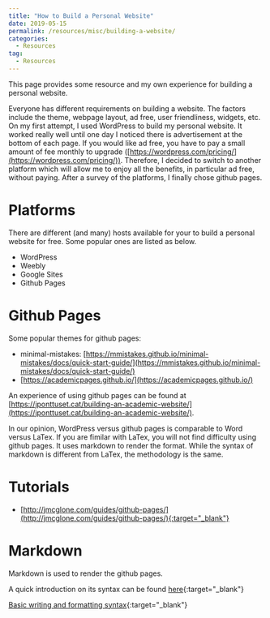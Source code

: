 ```yaml
---
title: "How to Build a Personal Website"
date: 2019-05-15
permalink: /resources/misc/building-a-website/
categories:
  - Resources
tag:
  - Resources
---
```


This page provides some resource and my own experience for building a personal website.


Everyone has different requirements on building a website. The factors include the theme, webpage layout, ad free, user friendliness, widgets, etc. On my first attempt, I used WordPress to build my personal website. It worked really well until one day I noticed there is advertisement at the bottom of each page. If you would like ad free, you have to pay a small amount of fee monthly to upgrade ([https://wordpress.com/pricing/](https://wordpress.com/pricing/)). 
Therefore, I decided to switch to another platform which will allow me to enjoy all the benefits, in particular ad free, without paying.
After a survey of the platforms, I finally chose github pages. 


# Platforms  
There are different (and many) hosts available for your to build a personal website for free. Some popular ones are listed as below.
* WordPress
* Weebly
* Google Sites
* Github Pages 

# Github Pages
Some popular themes for github pages:
* minimal-mistakes: [https://mmistakes.github.io/minimal-mistakes/docs/quick-start-guide/](https://mmistakes.github.io/minimal-mistakes/docs/quick-start-guide/)
* [https://academicpages.github.io/](https://academicpages.github.io/)

An experience of using github pages can be found at [https://jponttuset.cat/building-an-academic-website/](https://jponttuset.cat/building-an-academic-website/).

In our opinion, WordPress versus github pages is comparable to Word versus LaTex. If you are fimilar with LaTex, you will not find difficulty using github pages. It uses markdown to render the format. While the syntax of markdown is different from LaTex, the methodology is the same.

# Tutorials
* [http://jmcglone.com/guides/github-pages/](http://jmcglone.com/guides/github-pages/){:target="_blank"}

# Markdown
Markdown is used to render the github pages. 

A quick introduction on its syntax can be found [here](https://github.com/adam-p/markdown-here/wiki/Markdown-Cheatsheet){:target="_blank"}

[Basic writing and formatting syntax](https://docs.github.com/en/get-started/writing-on-github/getting-started-with-writing-and-formatting-on-github/basic-writing-and-formatting-syntax){:target="_blank"}